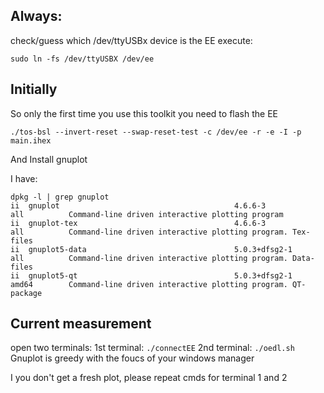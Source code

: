 Always:
-----------

check/guess which /dev/ttyUSBx device is the EE
execute:
```
sudo ln -fs /dev/ttyUSBX /dev/ee
```

Initially
---------
So only the first time you use this toolkit you need to flash the EE
```
./tos-bsl --invert-reset --swap-reset-test -c /dev/ee -r -e -I -p main.ihex
```
And Install gnuplot 


I have:
```
dpkg -l | grep gnuplot
ii  gnuplot                                       4.6.6-3                                      all          Command-line driven interactive plotting program
ii  gnuplot-tex                                   4.6.6-3                                      all          Command-line driven interactive plotting program. Tex-files
ii  gnuplot5-data                                 5.0.3+dfsg2-1                                all          Command-line driven interactive plotting program. Data-files
ii  gnuplot5-qt                                   5.0.3+dfsg2-1                                amd64        Command-line driven interactive plotting program. QT-package
```

Current measurement
------------------
open two terminals:
1st terminal: ```./connectEE```
2nd terminal: ```./oedl.sh ```
Gnuplot is greedy with the foucs of your windows manager

I you don't get a fresh plot, please repeat cmds for terminal 1 and 2
